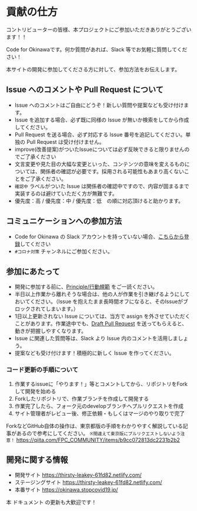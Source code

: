 # 貢献の仕方

コントリビューターの皆様、本プロジェクトにご参加いただきありがとうございます！！

Code for Okinawaです。何か質問があれば、Slack 等でお気軽に質問してください！

本サイトの開発に参加してくださる方に対して、参加方法をお伝えします。

## Issue へのコメントや Pull Request について
* Issue へのコメントはご自由にどうぞ！新しい質問や提案なども受け付けます。
* Issue を追加する場合、必ず既に同様の Issue が無いか検索をしてから作成してください。
* Pull Request を送る場合、必ず対応する Issue 番号を追記してください。単独の Pull Request は受け付けません。
* improve(改善提案)がついたIssueについては必ず反映できると限りませんのでご了承ください
* 文言変更や見た目の大幅な変更といった、コンテンツの意味を変えるものについては、関係者の確認が必要です。採用される可能性もあまり高くないことをご了承ください。
* `確認中` ラベルがついた Issue は関係者の確認中ですので、内容が固まるまで実装するのは避けていただく方が無難です。
* 優先度：高 / 優先度：中 / 優先度：低　の順に対応頂けると助かります。

## コミュニケーションへの参加方法
* Code for Okinawa の Slack アカウントを持っていない場合、[こちらから登録](https://join.slack.com/t/codeforokinawa/shared_invite/zt-dfql8e5u-R4KT1w3ahiFSM4jTftxizA)してください
* `#コロナ対策` チャンネルにご参加ください。

## 参加にあたって
* 開発に参加する前に、[Principle/行動規範](./CODE_OF_CONDUCT.md) をご一読ください。
* 半日以上作業から離れそうな場合は、他の人が作業を引き継げるようにしておいてください。（Issue を抱えたまま長時間オフになると、そのIssueがブロックされてしまいます。）
* 1日以上更新されない Issue については、当方で assign を外させていただくことがあります。作業途中でも、[Draft Pull Request](https://qiita.com/tatane616/items/13da1b6797a7b871ad58) を送ってもらえると、動きが把握しやすくなります。
* Issue に関連した質問等は、Slack より Issue 内のコメントを活用しましょう。
* 提案なども受け付けます！積極的に新しく Issue を作ってください。

### コード更新の手順について
1. 作業するissueに「やります！」等とコメントしてから、リポジトリをForkして開発を始める
2. Forkしたリポジトリで、作業ブランチを作成して開発する
3. 作業完了したら、フォーク元のdevelopブランチへプルリクエストを作成
4. サイト管理者がレビュー後、修正依頼・もしくはマージのやり取りで完了

ForkなどGitHub自体の操作は、東京都版の手順をわかりやすく解説している記事があるので参考にしてください。
`※間違えて東京版にプルリクエストしないよう注意！`
https://qiita.com/FPC_COMMUNITY/items/b9cc072813dc2231b2b2

## 開発に関する情報
* 開発サイト https://thirsty-leakey-61fd82.netlify.com/
* ステージングサイト https://thirsty-leakey-61fd82.netlify.com/
* 本番サイト https://okinawa.stopcovid19.jp/

本 ドキュメント の更新も大歓迎です！
